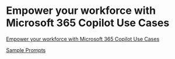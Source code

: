 # Empower your workforce with Microsoft 365 Copilot Use Cases

[Empower your workforce with Microsoft 365 Copilot Use Cases](https://learn.microsoft.com/en-us/training/paths/empower-workforce-copilot-use-cases/)

[Sample Prompts](https://copilot.cloud.microsoft/en-us/prompts)
